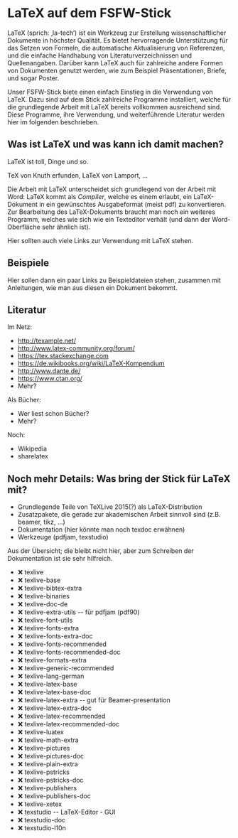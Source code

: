 # LaTeX auf dem FSFW-Stick

LaTeX (sprich: ‚la-tech‘) ist ein Werkzeug zur Erstellung wissenschaftlicher
Dokumente in höchster Qualität.  Es bietet hervorragende Unterstützung für das
Setzen von Formeln, die automatische Aktualisierung von Referenzen, und die
einfache Handhabung von Literaturverzeichnissen und Quellenangaben.  Darüber
kann LaTeX auch für zahlreiche andere Formen von Dokumenten genutzt werden, wie
zum Beispiel Präsentationen, Briefe, und sogar Poster.

Unser FSFW-Stick biete einen einfach Einstieg in die Verwendung von LaTeX.  Dazu
sind auf dem Stick zahlreiche Programme installiert, welche für die grundlegende
Arbeit mit LaTeX bereits vollkommen ausreichend sind.  Diese Programme, ihre
Verwendung, und weiterführende Literatur werden hier im folgenden beschrieben.

## Was ist LaTeX und was kann ich damit machen?

LaTeX ist toll, Dinge und so.

TeX von Knuth erfunden, LaTeX von Lamport, …

Die Arbeit mit LaTeX unterscheidet sich grundlegend von der Arbeit mit Word:
LaTeX kommt als *Compiler*, welche es einem erlaubt, ein LaTeX-Dokument in
ein gewünschtes Ausgabeformat (meist pdf) zu konvertieren.  Zur Bearbeitung des
LaTeX-Dokuments braucht man noch ein weiteres Programm, welches wie sich wie ein
Texteditor verhält (und dann der Word-Oberfläche sehr ähnlich ist).

Hier sollten auch viele Links zur Verwendung mit LaTeX stehen.
## Beispiele

Hier sollen dann ein paar Links zu Beispieldateien stehen, zusammen mit
Anleitungen, wie man aus diesen ein Dokument bekommt.

## Literatur

Im Netz:

- http://texample.net/
- http://www.latex-community.org/forum/
- https://tex.stackexchange.com
- https://de.wikibooks.org/wiki/LaTeX-Kompendium
- http://www.dante.de/
- https://www.ctan.org/
- Mehr?

Als Bücher:

- Wer liest schon Bücher?
- Mehr?

Noch:

- Wikipedia
- sharelatex

## Noch mehr Details: Was bring der Stick für LaTeX mit?

- Grundlegende Teile von TeXLive 2015(?) als LaTeX-Distribution
- Zusatzpakete, die gerade zur akademischen Arbeit sinnvoll sind (z.B. beamer,
  tikz, …)
- Dokumentation (hier könnte man noch texdoc erwähnen)
- Werkzeuge (pdfjam, texstudio)

Aus der Übersicht; die bleibt nicht hier, aber zum Schreiben der Dokumentation
ist sie sehr hilfreich.

- :x:  texlive
- :x:  texlive-base
- :x:  texlive-bibtex-extra
- :x:  texlive-binaries
- :x:  texlive-doc-de
- :x:  texlive-extra-utils  --		für pdfjam (pdf90)
- :x:  texlive-font-utils
- :x:  texlive-fonts-extra
- :x:  texlive-fonts-extra-doc
- :x:  texlive-fonts-recommended
- :x:  texlive-fonts-recommended-doc
- :x:  texlive-formats-extra
- :x:  texlive-generic-recommended
- :x:  texlive-lang-german
- :x:  texlive-latex-base
- :x:  texlive-latex-base-doc
- :x:  texlive-latex-extra  --		gut für Beamer-presentation
- :x:  texlive-latex-extra-doc
- :x:  texlive-latex-recommended
- :x:  texlive-latex-recommended-doc
- :x:  texlive-luatex
- :x:  texlive-math-extra
- :x:  texlive-pictures
- :x:  texlive-pictures-doc
- :x:  texlive-plain-extra
- :x:  texlive-pstricks
- :x:  texlive-pstricks-doc
- :x:  texlive-publishers
- :x:  texlive-publishers-doc
- :x:  texlive-xetex
- :x:  texstudio  --			LaTeX-Editor - GUI
- :x:  texstudio-doc
- :x:  texstudio-l10n


